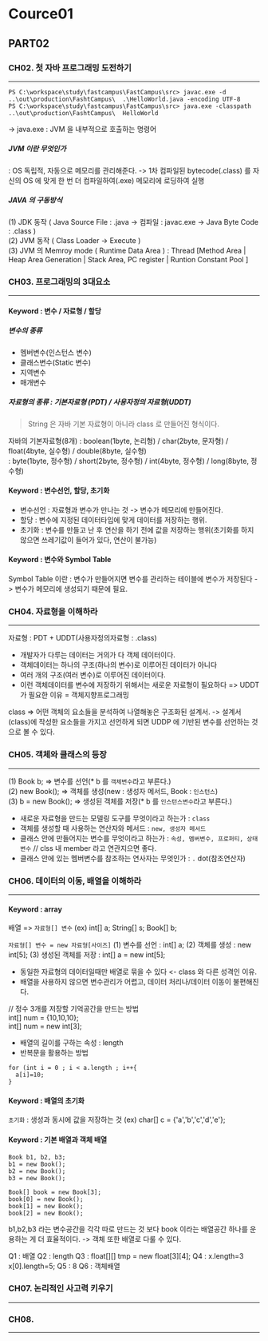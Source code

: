 # Cource01
## PART02
### CH02. 첫 자바 프로그래밍 도전하기
---
```
PS C:\workspace\study\fastcampus\FastCampus\src> javac.exe -d ..\out\production\FashtCampus\  .\HelloWorld.java -encoding UTF-8
PS C:\workspace\study\fastcampus\FastCampus\src> java.exe -classpath ..\out\production\FashtCampus\  HelloWorld    
```
-> java.exe : JVM 을 내부적으로 호출하는 명령어

##### JVM 이란 무엇인가
: OS 독립적, 자동으로 메모리를 관리해준다.
-> 1차 컴파일된 bytecode(.class) 를 자신의 OS 에 맞게 한 번 더 컴파일하여(.exe) 메모리에 로딩하여 실행

##### JAVA 의 구동방식 
(1) JDK 동작 ( Java Source File : .java -> 컴파일 : javac.exe -> Java Byte Code : .class )   
(2) JVM 동작 ( Class Loader -> Execute )   
(3) JVM 의 Memroy mode ( Runtime Data Area ) : Thread [Method Area | Heap Area Generation | Stack Area, PC register | Runtion Constant Pool ]   

### CH03. 프로그래밍의 3대요소
---
#### Keyword :  변수 / 자료형 / 할당
##### 변수의 종류
- 멤버변수(인스턴스 변수) 
- 클래스변수(Static 변수)
- 지역변수
- 매개변수

##### 자료형의 종류 : 기본자료형 (PDT) / 사용자정의 자료형(UDDT)  

> String 은 자바 기본 자료형이 아니라 class 로 만들어진 형식이다.

자바의 기본자료형(8개) 
: boolean(1byte, 논리형) / char(2byte, 문자형) / float(4byte, 실수형) / double(8byte, 실수형)    
: byte(1byte, 정수형) / short(2byte, 정수형) / int(4byte, 정수형) / long(8byte, 정수형)   

#### Keyword : 변수선언, 할당, 초기화
- 변수선언 : 자료형과 변수가 만나는 것 -> 변수가 메모리에 만들어진다.   
- 할당 : 변수에 지정된 데이터타입에 맞게 데이터를 저장하는 행위.   
- 초기화 : 변수를 만들고 난 후 연산을 하기 전에 값을 저장하는 행위(초기화를 하지 않으면 쓰레기값이 들어가 있다, 연산이 불가능)   


#### Keyword : 변수와 Symbol Table
Symbol Table 이란 : 변수가 만들어지면 변수를 관리하는 테이블에 변수가 저장된다 -> 변수가 메모리에 생성되기 때문에 필요.


### CH04. 자료형을 이해하라
---

자료형 : PDT + UDDT(사용자정의자료형 : .class)

- 개발자가 다루는 데이터는 거의가 다 객체 데이터이다.
- 객체데이터는 하나의 구조(하나의 변수)로 이루어진 데이터가 아니다
- 여러 개의 구조(여러 변수)로 이루어진 데이터이다.
- 이런 객체데이터를 변수에 저장하기 위해서는 새로운 자료형이 필요하다 => UDDT 가 필요한 이유 = 객체지향프로그래밍


class => 어떤 객체의 요소들을 분석하여 나열해놓은 구조화된 설계서.
-> 설계서(class)에 작성한 요소들을 가지고 선언하게 되면 UDDP 에 기반된 변수를 선언하는 것으로 볼 수 있다.

### CH05. 객체와 클래스의 등장
---

(1) Book b; => 변수를 선언(* b 를 `객체변수`라고 부른다.)   
(2) new Book(); => 객체를 생성(new : 생성자 메서드, Book : `인스턴스`)   
(3) b = new Book(); => 생성된 객체를 저장(* b 를 `인스턴스변수`라고 부른다.)      

- 새로운 자료형을 만드는 모델링 도구를 무엇이라고 하는가 : `class`
- 객체를 생성할 때 사용하는 연산자와 메서드 : `new, 생성자 메서드`
- 클래스 안에 만들어지는 변수를 무엇이라고 하는가 : `속성, 멤버변수, 프로퍼티, 상태변수` // clss 내 member 라고 연관지으면 좋다.
- 클래스 안에 있는 멤버변수를 참조하는 연사자는 무엇인가 : `.` dot(참조연산자)

### CH06. 데이터의 이동, 배열을 이해하라
---

#### Keyword : array
배열 => `자료형[] 변수`
(ex) int[] a; String[] s; Book[] b;   


`자료형[] 변수 = new 자료형[사이즈]`
(1) 변수를 선언 : int[] a;
(2) 객체를 생성 : new int[5];
(3) 생성된 객체를 저장 : int[] a = new int[5];

* 동일한 자료형의 데이터일때만 배열로 묶을 수 있다 <- class 와 다른 성격인 이유.
* 배열을 사용하지 않으면 변수관리가 어렵고, 데이터 처리나/데이터 이동이 불편해진다.   

// 정수 3개를 저장할 기억공간을 만드는 방법   
int[] num = {10,10,10};   
int[] num = new int[3];   

* 배열의 길이를 구하는 속성 : length
* 반복문을 활용하는 방법
```
for (int i = 0 ; i < a.length ; i++{
  a[i]=10;
}
```

#### Keyword : 배열의 초기화

`초기화` : 생성과 동시에 값을 저장하는 것
(ex) char[] c = {'a','b','c','d','e'};

#### Keyword : 기본 배열과 객체 배열

```
Book b1, b2, b3;
b1 = new Book();
b2 = new Book();
b3 = new Book();

Book[] book = new Book[3];
book[0] = new Book();
book[1] = new Book();
book[2] = new Book();
```
b1,b2,b3 라는 변수공간을 각각 따로 만드는 것 보다 book 이라는 배열공간 하나를 운용하는 게 더 효율적이다.
-> 객체 또한 배열로 다룰 수 있다.

Q1 : 배열
Q2 : length
Q3 : float[][] tmp = new float[3][4];
Q4 : x.length=3 x[0].length=5;
Q5 : 8
Q6 : 객체배열

### CH07. 논리적인 사고력 키우기
---





### CH08.
---
